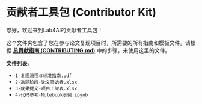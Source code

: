 # 贡献者工具包 (Contributor Kit)

您好，欢迎来到Lab4AI的贡献者工具包！

这个文件夹包含了您在参与论文复现项目时，所需要的所有指南和模板文件。请根据 **[总贡献指南 (CONTRIBUTING.md)](../CONTRIBUTING.md)** 中的步骤，来使用这里的文件。

**文件列表:**
- `1-复现流程与标准指南.pdf`
- `2-选题阶段-论文筛选表.xlsx`
- `3-成果提交-项目上架表.xlsx`
- `4-代码参考-Notebook示例.ipynb`
